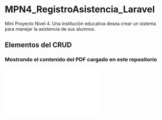 # MPN4_RegistroAsistencia_Laravel
Mini Proyecto Nivel 4. Una institución educativa desea crear un sistema para manejar la asistencia de sus alumnos.

## Elementos del CRUD

### Mostrando el contenido del PDF cargado en este repositorio
![MiniProyectoN4_DoullOrellana.pdf](./public/MiniProyectoN4_DoullOrellana.PDF)
